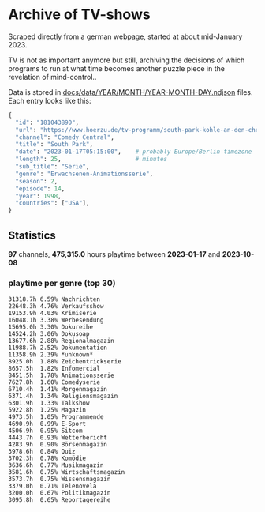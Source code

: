 # Archive of TV-shows

Scraped directly from a german webpage, started at about mid-January 2023.

TV is not as important anymore but still, archiving the decisions of which programs to run at what time
becomes another puzzle piece in the revelation of mind-control.. 

Data is stored in [docs/data/YEAR/MONTH/YEAR-MONTH-DAY.ndjson](docs/data/) files. 
Each entry looks like this:

```python
{
  "id": "181043890", 
  "url": "https://www.hoerzu.de/tv-programm/south-park-kohle-an-den-chefkoch/bid_181043890/", 
  "channel": "Comedy Central", 
  "title": "South Park", 
  "date": "2023-01-17T05:15:00",    # probably Europe/Berlin timezone 
  "length": 25,                     # minutes 
  "sub_title": "Serie", 
  "genre": "Erwachsenen-Animationsserie", 
  "season": 2, 
  "episode": 14, 
  "year": 1998, 
  "countries": ["USA"],
}
```

## Statistics

**97** channels, **475,315.0** hours playtime between **2023-01-17** and **2023-10-08**


### playtime per genre (top 30)

    31318.7h 6.59% Nachrichten
    22648.3h 4.76% Verkaufsshow
    19153.9h 4.03% Krimiserie
    16048.1h 3.38% Werbesendung
    15695.0h 3.30% Dokureihe
    14524.2h 3.06% Dokusoap
    13677.6h 2.88% Regionalmagazin
    11988.7h 2.52% Dokumentation
    11358.9h 2.39% *unknown*
    8925.0h  1.88% Zeichentrickserie
    8657.5h  1.82% Infomercial
    8451.5h  1.78% Animationsserie
    7627.8h  1.60% Comedyserie
    6710.4h  1.41% Morgenmagazin
    6371.4h  1.34% Religionsmagazin
    6301.9h  1.33% Talkshow
    5922.8h  1.25% Magazin
    4973.5h  1.05% Programmende
    4690.9h  0.99% E-Sport
    4506.9h  0.95% Sitcom
    4443.7h  0.93% Wetterbericht
    4283.9h  0.90% Börsenmagazin
    3978.6h  0.84% Quiz
    3702.3h  0.78% Komödie
    3636.6h  0.77% Musikmagazin
    3581.6h  0.75% Wirtschaftsmagazin
    3573.7h  0.75% Wissensmagazin
    3379.0h  0.71% Telenovela
    3200.0h  0.67% Politikmagazin
    3095.8h  0.65% Reportagereihe
